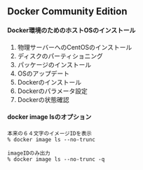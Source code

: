 ## Docker Community Edition

#### Docker環境のためのホストOSのインストール
1. 物理サーバーへのCentOSのインストール
2. ディスクのパーティショニング
3. パッケージのインストール
4. OSのアップデート
5. Dockerのインストール
6. Dockerのパラメータ設定
7. Dockerの状態確認

#### docker image lsのオプション
```
本来の６４文字のイメージIDを表示
% docker image ls --no-trunc

imageIDのみ出力
% docker image ls --no-trunc -q
```
